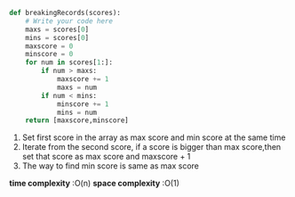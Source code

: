 ```python
def breakingRecords(scores):
    # Write your code here
    maxs = scores[0]
    mins = scores[0]
    maxscore = 0 
    minscore = 0
    for num in scores[1:]:
        if num > maxs:
            maxscore += 1
            maxs = num
        if num < mins:
            minscore += 1
            mins = num
    return [maxscore,minscore]
```

1. Set first score in the array as max score and min score at the same time
2. Iterate from the second score, if a score is bigger than max score,then set that score as max score and maxscore + 1
3. The way to find min score is same as max score

**time complexity** :O(n)
**space complexity** :O(1)